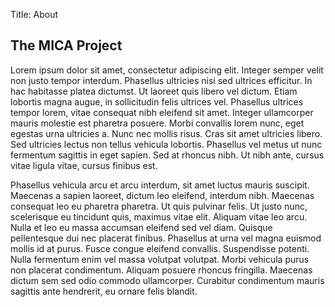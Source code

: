 Title: About

## The MICA Project
Lorem ipsum dolor sit amet, consectetur adipiscing elit. Integer semper velit non justo tempor interdum. Phasellus ultricies nisi sed ultrices efficitur. In hac habitasse platea dictumst. Ut laoreet quis libero vel dictum. Etiam lobortis magna augue, in sollicitudin felis ultrices vel. Phasellus ultrices tempor lorem, vitae consequat nibh eleifend sit amet. Integer ullamcorper mauris molestie est pharetra posuere. Morbi convallis lorem nunc, eget egestas urna ultricies a. Nunc nec mollis risus. Cras sit amet ultricies libero. Sed ultricies lectus non tellus vehicula lobortis. Phasellus vel metus ut nunc fermentum sagittis in eget sapien. Sed at rhoncus nibh. Ut nibh ante, cursus vitae ligula vitae, cursus finibus est.

Phasellus vehicula arcu et arcu interdum, sit amet luctus mauris suscipit. Maecenas a sapien laoreet, dictum leo eleifend, interdum nibh. Maecenas consequat leo eu pharetra pharetra. Ut quis pulvinar felis. Ut justo nunc, scelerisque eu tincidunt quis, maximus vitae elit. Aliquam vitae leo arcu. Nulla et leo eu massa accumsan eleifend sed vel diam. Quisque pellentesque dui nec placerat finibus. Phasellus at urna vel magna euismod mollis id at purus. Fusce congue eleifend convallis. Suspendisse potenti. Nulla fermentum enim vel massa volutpat volutpat. Morbi vehicula purus non placerat condimentum. Aliquam posuere rhoncus fringilla. Maecenas dictum sem sed odio commodo ullamcorper. Curabitur condimentum mauris sagittis ante hendrerit, eu ornare felis blandit.

